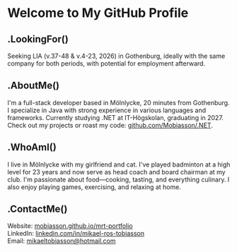 # Welcome to My GitHub Profile

## .LookingFor()
Seeking LIA (v.37-48 & v.4-23, 2026) in Gothenburg, ideally with the same company for both periods, with potential for employment afterward.

## .AboutMe()
I'm a full-stack developer based in Mölnlycke, 20 minutes from Gothenburg. I specialize in Java with strong experience in various languages and frameworks. Currently studying .NET at IT-Högskolan, graduating in 2027. Check out my projects or roast my code: [github.com/Mobiasson/.NET](https://github.com/Mobiasson/.NET).

## .WhoAmI()
I live in Mölnlycke with my girlfriend and cat. I've played badminton at a high level for 23 years and now serve as head coach and board chairman at my club. I'm passionate about food—cooking, tasting, and everything culinary. I also enjoy playing games, exercising, and relaxing at home.

## .ContactMe()
Website: [mobiasson.github.io/mrt-portfolio](https://mobiasson.github.io/mrt-portfolio/)  
LinkedIn: [linkedin.com/in/mikael-ros-tobiasson](https://www.linkedin.com/in/mikael-ros-tobiasson-3b632a243/)  
Email: [mikaeltobiasson@hotmail.com](mailto:mikaeltobiasson@hotmail.com)
